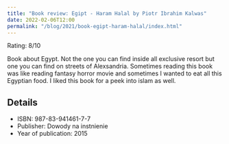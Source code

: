 ```yaml
---
title: "Book review: Egipt - Haram Halal by Piotr Ibrahim Kalwas"
date: 2022-02-06T12:00
permalink: "/blog/2021/book-egipt-haram-halal/index.html"
---
```


Rating: 8/10

Book about Egypt. Not the one you can find inside all exclusive resort but one you can find on streets of Alexsandria. Sometimes reading this book was like reading fantasy horror movie and sometimes I wanted to eat all this Egyptian food. I liked this book for a peek into islam as well.

## Details

- ISBN: 987-83-941461-7-7
- Publisher: Dowody na instnienie
- Year of publication: 2015
